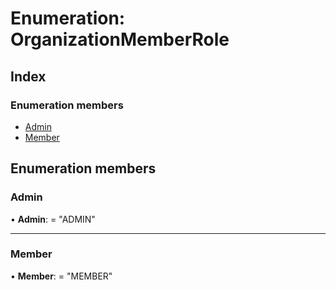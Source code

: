 
# Enumeration: OrganizationMemberRole

## Index

### Enumeration members

* [Admin](organizationmemberrole.md#admin)
* [Member](organizationmemberrole.md#member)

## Enumeration members

###  Admin

• **Admin**: = "ADMIN"

___

###  Member

• **Member**: = "MEMBER"
